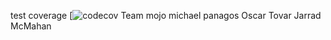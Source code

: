 
test coverage
[![codecov](https://codecov.io/gh/mikePanagos/risky/commit/a03c1ac609ea2512e07f3feccf74f278b1540a74/graphs/tree.svg)
Team mojo
michael panagos
Oscar Tovar
Jarrad McMahan
